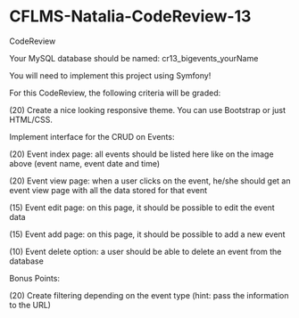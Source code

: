 # CFLMS-Natalia-CodeReview-13
CodeReview


Your MySQL database should be named: cr13_bigevents_yourName

You will need to implement this project using Symfony!

 

For this CodeReview, the following criteria will be graded:

(20) Create a nice looking responsive theme. You can use Bootstrap or just HTML/CSS. 

Implement interface for the CRUD on Events:

(20) Event index page: all events should be listed here like on the image above (event name, event date and time)

(20) Event view page: when a user clicks on the event, he/she should get an event view page with all the data stored for that event

(15) Event edit page: on this page, it should be possible to edit the event data

(15) Event add page: on this page, it should be possible to add a new event

(10) Event delete option: a user should be able to delete an event from the database

Bonus Points:

(20) Create filtering depending on the event type (hint: pass the information to the URL)
